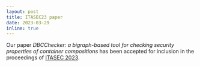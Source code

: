 ```yaml
---
layout: post
title: ITASEC23 paper
date: 2023-03-29
inline: true
---
```

Our paper *DBCChecker: a bigraph-based tool for checking security properties of container compositions* has been accepted for inclusion in the proceedings of [ITASEC 2023](https://itasec.org).
